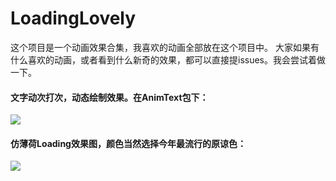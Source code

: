 # LoadingLovely
这个项目是一个动画效果合集，我喜欢的动画全部放在这个项目中。
大家如果有什么喜欢的动画，或者看到什么新奇的效果，都可以直接提issues。我会尝试着做一下。

#### 文字动次打次，动态绘制效果。在AnimText包下：
![](https://wx3.sinaimg.cn/mw690/a28b91d8gy1fp397j2ow4g20bb0bn1fn.gif)

#### 仿薄荷Loading效果图，颜色当然选择今年最流行的原谅色：  
![](http://ailoli.me/img/20170819-blog-3.gif)
